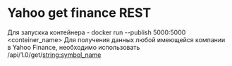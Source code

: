 # Yahoo get finance REST

Для запускка контейнера - docker run --publish 5000:5000 <conteiner_name>
Для получения данных любой имеющейся компании в Yahoo Finance, необходимо использовать /api/1.0/get/<string:symbol_name>